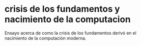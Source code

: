 # crisis de los fundamentos y nacimiento de la computacion
Ensayo acerca de como la crisis de los fundamentos derivó en el nacimiento de la computación moderna.
